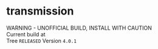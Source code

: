 # transmission
WARNING - UNOFFICIAL BUILD, INSTALL WITH CAUTION  
Current build at  
Tree `RELEASED` Version `4.0.1`